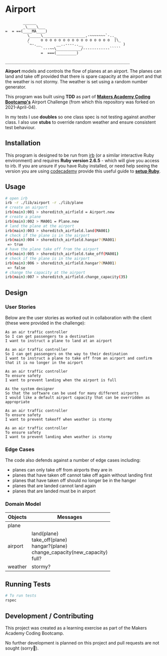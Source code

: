 Airport
=================

```
        ______
        _\____\___
=  = ==(____MA____)
          \_____\___________________,-~~~~~~~`-.._
          /     o o o o o o o o o o o o o o o o  |\_
          `~-.__       __..----..__                  )
                `---~~\___________/------------`````
                =  ===(_________)
                                    ________________________________________________________
```

**Airport** models and controls the flow of planes at an airport. The planes can land and take off provided that there is spare capacity at the airport and that the weather is not stormy. The weather is set using a random number generator. 

This program was built  using **TDD** as part of [**Makers Academy Coding Bootcamp's**]([http://makers.tech](http://makers.tech/)) Airport Challenge (from which this repository was forked on 2021-April-04).

In my tests I use **doubles** so one class spec is not testing against another class. I also use **stubs** to override random weather and ensure consistent test behaviour.

## Installation

This program is designed to be run from [irb](https://en.wikipedia.org/wiki/Interactive_Ruby_Shell) (or a similar interactive Ruby environment) and requires **Ruby version 2.6.5** - which will give you access to irb. If you are unsure if you have Ruby installed, or need help seeing the version you are using [codecademy](https://www.codecademy.com) provide this useful guide to [**setup Ruby**](https://www.codecademy.com/articles/ruby-setup). 

## Usage

```bash
# open irb
irb -r ./lib/airport -r ./lib/plane
# create an airport
irb(main):001 > shoreditch_airfield = Airport.new
# create a plane
irb(main):002 > MA001 = Plane.new
# land the plane at the airport
irb(main):003 > shoreditch_airfield.land(MA001)
# check if the plane is in the airport
irb(main):004 > shoreditch_airfield.hangar?(MA001)
 => true
# have the plane take off from the airport
irb(main):005 > shoreditch_airfield.take_off(MA001)
# check if the plane is in the airport
irb(main):006 > shoreditch_airfield.hangar?(MA001)
 => false
# change the capacity at the airport
irb(main):007 > shoreditch_airfield.change_capacity(35)

```

Design
-----

### User Stories

Below are the user stories as worked out in collaboration with the client (these were provided in the challenge):

```
As an air traffic controller 
So I can get passengers to a destination 
I want to instruct a plane to land at an airport

As an air traffic controller 
So I can get passengers on the way to their destination 
I want to instruct a plane to take off from an airport and confirm that it is no longer in the airport

As an air traffic controller 
To ensure safety 
I want to prevent landing when the airport is full 

As the system designer
So that the software can be used for many different airports
I would like a default airport capacity that can be overridden as appropriate

As an air traffic controller 
To ensure safety 
I want to prevent takeoff when weather is stormy 

As an air traffic controller 
To ensure safety 
I want to prevent landing when weather is stormy 
```

### Edge Cases

The code also defends against a number of edge cases including:

* planes can only take off from airports they are in
* planes that have taken off cannot take off again without landing first
* planes that have taken off should no longer be in the hanger
* planes that are landed cannot land again
* planes that are landed must be in airport

### Domain Model

| Objects | Messages                                                     |
| ------- | ------------------------------------------------------------ |
| plane   |                                                              |
| airport | land(plane)<br />take_off(plane)<br />hangar?(plane)<br />change_capacity(new_capacity)<br />full? |
| weather | stormy?                                                      |

## Running Tests

```bash
# To run tests
rspec
```

## Development / Contributing

This project was created as a learning exercise as part of the Makers Academy Coding Bootcamp. 

No further development is planned on this project and pull requests are not sought (sorry🤗).

